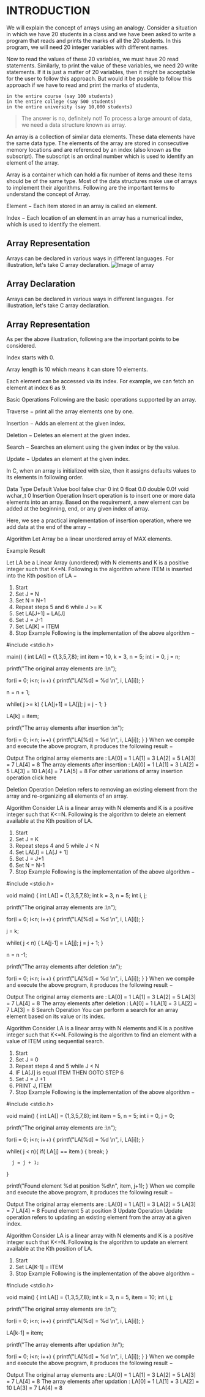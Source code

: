 
# INTRODUCTION
We will explain the concept of arrays using an analogy. Consider a situation in which we have
20 students in a class and we have been asked to write a program that reads and prints the marks
of all the 20 students. In this program, we will need 20 integer variables with different names.

Now to read the values of these 20 variables, we must have 20 read statements. Similarly, to print
the value of these variables, we need 20 write statements. If it is just a matter of 20 variables, then
it might be acceptable for the user to follow this approach. But would it be possible to follow this
approach if we have to read and print the marks of students,
```
in the entire course (say 100 students)
in the entire college (say 500 students)
in the entire university (say 10,000 students)
```
>The answer is no, definitely not! To process a large amount of data, we need a data structure
known as array.

An array is a collection of similar data elements. These data elements have the same data type.
The elements of the array are stored in consecutive memory locations and are referenced by an
index (also known as the subscript). The subscript is an ordinal number which is used to identify
an element of the array.

Array is a container which can hold a fix number of items and these items should be of the same type. Most of the data structures make use of arrays to implement their algorithms. Following are the important terms to understand the concept of Array.

Element − Each item stored in an array is called an element.

Index − Each location of an element in an array has a numerical index, which is used to identify the element.

## Array Representation
Arrays can be declared in various ways in different languages. For illustration, let's take C array declaration.
![Image of array](https://www.tutorialspoint.com/data_structures_algorithms/images/array_declaration.jpg)

## Array Declaration
Arrays can be declared in various ways in different languages. For illustration, let's take C array declaration.

## Array Representation
As per the above illustration, following are the important points to be considered.

Index starts with 0.

Array length is 10 which means it can store 10 elements.

Each element can be accessed via its index. For example, we can fetch an element at index 6 as 9.

Basic Operations
Following are the basic operations supported by an array.

Traverse − print all the array elements one by one.

Insertion − Adds an element at the given index.

Deletion − Deletes an element at the given index.

Search − Searches an element using the given index or by the value.

Update − Updates an element at the given index.

In C, when an array is initialized with size, then it assigns defaults values to its elements in following order.

Data Type	Default Value
bool	false
char	0
int	0
float	0.0
double	0.0f
void	
wchar_t	0
Insertion Operation
Insert operation is to insert one or more data elements into an array. Based on the requirement, a new element can be added at the beginning, end, or any given index of array.

Here, we see a practical implementation of insertion operation, where we add data at the end of the array −

Algorithm
Let Array be a linear unordered array of MAX elements.

Example
Result

Let LA be a Linear Array (unordered) with N elements and K is a positive integer such that K<=N. Following is the algorithm where ITEM is inserted into the Kth position of LA −

1. Start
2. Set J = N
3. Set N = N+1
4. Repeat steps 5 and 6 while J >= K
5. Set LA[J+1] = LA[J]
6. Set J = J-1
7. Set LA[K] = ITEM
8. Stop
Example
Following is the implementation of the above algorithm −

#include <stdio.h>

main() {
   int LA[] = {1,3,5,7,8};
   int item = 10, k = 3, n = 5;
   int i = 0, j = n;
   
   printf("The original array elements are :\n");

   for(i = 0; i<n; i++) {
      printf("LA[%d] = %d \n", i, LA[i]);
   }

   n = n + 1;
	
   while( j >= k) {
      LA[j+1] = LA[j];
      j = j - 1;
   }

   LA[k] = item;

   printf("The array elements after insertion :\n");

   for(i = 0; i<n; i++) {
      printf("LA[%d] = %d \n", i, LA[i]);
   }
}
When we compile and execute the above program, it produces the following result −

Output
The original array elements are :
LA[0] = 1 
LA[1] = 3 
LA[2] = 5 
LA[3] = 7 
LA[4] = 8 
The array elements after insertion :
LA[0] = 1 
LA[1] = 3 
LA[2] = 5 
LA[3] = 10 
LA[4] = 7 
LA[5] = 8 
For other variations of array insertion operation click here

Deletion Operation
Deletion refers to removing an existing element from the array and re-organizing all elements of an array.

Algorithm
Consider LA is a linear array with N elements and K is a positive integer such that K<=N. Following is the algorithm to delete an element available at the Kth position of LA.

1. Start
2. Set J = K
3. Repeat steps 4 and 5 while J < N
4. Set LA[J] = LA[J + 1]
5. Set J = J+1
6. Set N = N-1
7. Stop
Example
Following is the implementation of the above algorithm −

#include <stdio.h>

void main() {
   int LA[] = {1,3,5,7,8};
   int k = 3, n = 5;
   int i, j;
   
   printf("The original array elements are :\n");
	
   for(i = 0; i<n; i++) {
      printf("LA[%d] = %d \n", i, LA[i]);
   }
    
   j = k;
	
   while( j < n) {
      LA[j-1] = LA[j];
      j = j + 1;
   }
	
   n = n -1;
   
   printf("The array elements after deletion :\n");
	
   for(i = 0; i<n; i++) {
      printf("LA[%d] = %d \n", i, LA[i]);
   }
}
When we compile and execute the above program, it produces the following result −

Output
The original array elements are :
LA[0] = 1 
LA[1] = 3 
LA[2] = 5 
LA[3] = 7 
LA[4] = 8 
The array elements after deletion :
LA[0] = 1 
LA[1] = 3 
LA[2] = 7 
LA[3] = 8 
Search Operation
You can perform a search for an array element based on its value or its index.

Algorithm
Consider LA is a linear array with N elements and K is a positive integer such that K<=N. Following is the algorithm to find an element with a value of ITEM using sequential search.

1. Start
2. Set J = 0
3. Repeat steps 4 and 5 while J < N
4. IF LA[J] is equal ITEM THEN GOTO STEP 6
5. Set J = J +1
6. PRINT J, ITEM
7. Stop
Example
Following is the implementation of the above algorithm −

#include <stdio.h>

void main() {
   int LA[] = {1,3,5,7,8};
   int item = 5, n = 5;
   int i = 0, j = 0;
   
   printf("The original array elements are :\n");
	
   for(i = 0; i<n; i++) {
      printf("LA[%d] = %d \n", i, LA[i]);
   }
    
   while( j < n){
      if( LA[j] == item ) {
         break;
      }
		
      j = j + 1;
   }
	
   printf("Found element %d at position %d\n", item, j+1);
}
When we compile and execute the above program, it produces the following result −

Output
The original array elements are :
LA[0] = 1 
LA[1] = 3 
LA[2] = 5 
LA[3] = 7 
LA[4] = 8 
Found element 5 at position 3
Update Operation
Update operation refers to updating an existing element from the array at a given index.

Algorithm
Consider LA is a linear array with N elements and K is a positive integer such that K<=N. Following is the algorithm to update an element available at the Kth position of LA.

1. Start
2. Set LA[K-1] = ITEM
3. Stop
Example
Following is the implementation of the above algorithm −

#include <stdio.h>

void main() {
   int LA[] = {1,3,5,7,8};
   int k = 3, n = 5, item = 10;
   int i, j;
   
   printf("The original array elements are :\n");
	
   for(i = 0; i<n; i++) {
      printf("LA[%d] = %d \n", i, LA[i]);
   }
    
   LA[k-1] = item;

   printf("The array elements after updation :\n");
	
   for(i = 0; i<n; i++) {
      printf("LA[%d] = %d \n", i, LA[i]);
   }
}
When we compile and execute the above program, it produces the following result −

Output
The original array elements are :
LA[0] = 1 
LA[1] = 3 
LA[2] = 5 
LA[3] = 7 
LA[4] = 8 
The array elements after updation :
LA[0] = 1 
LA[1] = 3 
LA[2] = 10 
LA[3] = 7 
LA[4] = 8 
